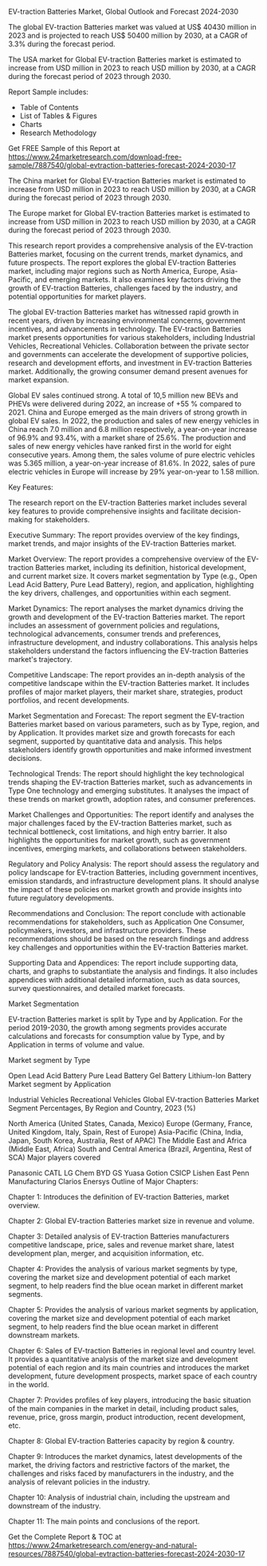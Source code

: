 EV-traction Batteries Market, Global Outlook and Forecast 2024-2030

The global EV-traction Batteries market was valued at US$ 40430 million in 2023 and is projected to reach US$ 50400 million by 2030, at a CAGR of 3.3% during the forecast period.

The USA market for Global EV-traction Batteries market is estimated to increase from USD million in 2023 to reach USD million by 2030, at a CAGR during the forecast period of 2023 through 2030.

Report Sample includes:
- Table of Contents
- List of Tables & Figures
- Charts
- Research Methodology

Get FREE Sample of this Report at https://www.24marketresearch.com/download-free-sample/7887540/global-evtraction-batteries-forecast-2024-2030-17

The China market for Global EV-traction Batteries market is estimated to increase from USD million in 2023 to reach USD million by 2030, at a CAGR during the forecast period of 2023 through 2030.

The Europe market for Global EV-traction Batteries market is estimated to increase from USD million in 2023 to reach USD million by 2030, at a CAGR during the forecast period of 2023 through 2030.

This research report provides a comprehensive analysis of the EV-traction Batteries market, focusing on the current trends, market dynamics, and future prospects. The report explores the global EV-traction Batteries market, including major regions such as North America, Europe, Asia-Pacific, and emerging markets. It also examines key factors driving the growth of EV-traction Batteries, challenges faced by the industry, and potential opportunities for market players.

The global EV-traction Batteries market has witnessed rapid growth in recent years, driven by increasing environmental concerns, government incentives, and advancements in technology. The EV-traction Batteries market presents opportunities for various stakeholders, including Industrial Vehicles, Recreational Vehicles. Collaboration between the private sector and governments can accelerate the development of supportive policies, research and development efforts, and investment in EV-traction Batteries market. Additionally, the growing consumer demand present avenues for market expansion.

Global EV sales continued strong. A total of 10,5 million new BEVs and PHEVs were delivered during 2022, an increase of +55 % compared to 2021. China and Europe emerged as the main drivers of strong growth in global EV sales. In 2022, the production and sales of new energy vehicles in China reach 7.0 million and 6.8 million respectively, a year-on-year increase of 96.9% and 93.4%, with a market share of 25.6%. The production and sales of new energy vehicles have ranked first in the world for eight consecutive years. Among them, the sales volume of pure electric vehicles was 5.365 million, a year-on-year increase of 81.6%. In 2022, sales of pure electric vehicles in Europe will increase by 29% year-on-year to 1.58 million.

Key Features:

The research report on the EV-traction Batteries market includes several key features to provide comprehensive insights and facilitate decision-making for stakeholders.

Executive Summary: The report provides overview of the key findings, market trends, and major insights of the EV-traction Batteries market.

Market Overview: The report provides a comprehensive overview of the EV-traction Batteries market, including its definition, historical development, and current market size. It covers market segmentation by Type (e.g., Open Lead Acid Battery, Pure Lead Battery), region, and application, highlighting the key drivers, challenges, and opportunities within each segment.

Market Dynamics: The report analyses the market dynamics driving the growth and development of the EV-traction Batteries market. The report includes an assessment of government policies and regulations, technological advancements, consumer trends and preferences, infrastructure development, and industry collaborations. This analysis helps stakeholders understand the factors influencing the EV-traction Batteries market's trajectory.

Competitive Landscape: The report provides an in-depth analysis of the competitive landscape within the EV-traction Batteries market. It includes profiles of major market players, their market share, strategies, product portfolios, and recent developments.

Market Segmentation and Forecast: The report segment the EV-traction Batteries market based on various parameters, such as by Type, region, and by Application. It provides market size and growth forecasts for each segment, supported by quantitative data and analysis. This helps stakeholders identify growth opportunities and make informed investment decisions.

Technological Trends: The report should highlight the key technological trends shaping the EV-traction Batteries market, such as advancements in Type One technology and emerging substitutes. It analyses the impact of these trends on market growth, adoption rates, and consumer preferences.

Market Challenges and Opportunities: The report identify and analyses the major challenges faced by the EV-traction Batteries market, such as technical bottleneck, cost limitations, and high entry barrier. It also highlights the opportunities for market growth, such as government incentives, emerging markets, and collaborations between stakeholders.

Regulatory and Policy Analysis: The report should assess the regulatory and policy landscape for EV-traction Batteries, including government incentives, emission standards, and infrastructure development plans. It should analyse the impact of these policies on market growth and provide insights into future regulatory developments.

Recommendations and Conclusion: The report conclude with actionable recommendations for stakeholders, such as Application One Consumer, policymakers, investors, and infrastructure providers. These recommendations should be based on the research findings and address key challenges and opportunities within the EV-traction Batteries market.

Supporting Data and Appendices: The report include supporting data, charts, and graphs to substantiate the analysis and findings. It also includes appendices with additional detailed information, such as data sources, survey questionnaires, and detailed market forecasts.

Market Segmentation

EV-traction Batteries market is split by Type and by Application. For the period 2019-2030, the growth among segments provides accurate calculations and forecasts for consumption value by Type, and by Application in terms of volume and value.

Market segment by Type

Open Lead Acid Battery
Pure Lead Battery
Gel Battery
Lithium-Ion Battery
Market segment by Application

Industrial Vehicles
Recreational Vehicles
Global EV-traction Batteries Market Segment Percentages, By Region and Country, 2023 (%)

North America (United States, Canada, Mexico)
Europe (Germany, France, United Kingdom, Italy, Spain, Rest of Europe)
Asia-Pacific (China, India, Japan, South Korea, Australia, Rest of APAC)
The Middle East and Africa (Middle East, Africa)
South and Central America (Brazil, Argentina, Rest of SCA)
Major players covered

Panasonic
CATL
LG Chem
BYD
GS Yuasa
Gotion
CSICP
Lishen
East Penn Manufacturing
Clarios
Enersys
Outline of Major Chapters:

Chapter 1: Introduces the definition of EV-traction Batteries, market overview.

Chapter 2: Global EV-traction Batteries market size in revenue and volume.

Chapter 3: Detailed analysis of EV-traction Batteries manufacturers competitive landscape, price, sales and revenue market share, latest development plan, merger, and acquisition information, etc.

Chapter 4: Provides the analysis of various market segments by type, covering the market size and development potential of each market segment, to help readers find the blue ocean market in different market segments.

Chapter 5: Provides the analysis of various market segments by application, covering the market size and development potential of each market segment, to help readers find the blue ocean market in different downstream markets.

Chapter 6: Sales of EV-traction Batteries in regional level and country level. It provides a quantitative analysis of the market size and development potential of each region and its main countries and introduces the market development, future development prospects, market space of each country in the world.

Chapter 7: Provides profiles of key players, introducing the basic situation of the main companies in the market in detail, including product sales, revenue, price, gross margin, product introduction, recent development, etc.

Chapter 8: Global EV-traction Batteries capacity by region & country.

Chapter 9: Introduces the market dynamics, latest developments of the market, the driving factors and restrictive factors of the market, the challenges and risks faced by manufacturers in the industry, and the analysis of relevant policies in the industry.

Chapter 10: Analysis of industrial chain, including the upstream and downstream of the industry.

Chapter 11: The main points and conclusions of the report.

Get the Complete Report & TOC at https://www.24marketresearch.com/energy-and-natural-resources/7887540/global-evtraction-batteries-forecast-2024-2030-17
